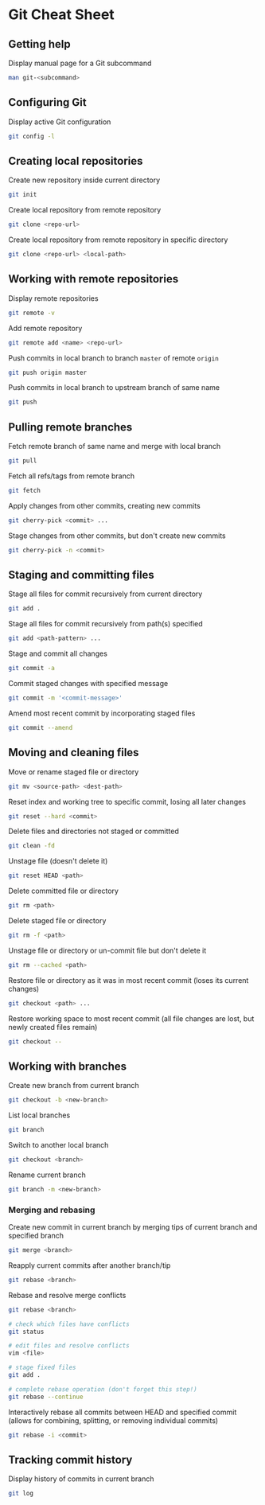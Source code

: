 # Git Cheat Sheet #

## Getting help ##

Display manual page for a Git subcommand
```bash
man git-<subcommand>
```

## Configuring Git ##

Display active Git configuration
```bash
git config -l
```

## Creating local repositories ##

Create new repository inside current directory
```bash
git init
```

Create local repository from remote repository
```bash
git clone <repo-url>
```

Create local repository from remote repository in specific directory
```bash
git clone <repo-url> <local-path>
```

## Working with remote repositories ##

Display remote repositories
```bash
git remote -v
```

Add remote repository
```bash
git remote add <name> <repo-url>
```

Push commits in local branch to branch `master` of remote `origin`
```bash
git push origin master
```

Push commits in local branch to upstream branch of same name
```bash
git push
```

## Pulling remote branches ##

Fetch remote branch of same name and merge with local branch
```bash
git pull
```

Fetch all refs/tags from remote branch
```bash
git fetch
```

Apply changes from other commits, creating new commits
```bash
git cherry-pick <commit> ...
```

Stage changes from other commits, but don't create new commits
```bash
git cherry-pick -n <commit>
```

## Staging and committing files ##

Stage all files for commit recursively from current directory
```bash
git add .
```

Stage all files for commit recursively from path(s) specified
```bash
git add <path-pattern> ...
```

Stage and commit all changes
```bash
git commit -a
```

Commit staged changes with specified message
```bash
git commit -m '<commit-message>'
```

Amend most recent commit by incorporating staged files
```bash
git commit --amend
```

## Moving and cleaning files ##

Move or rename staged file or directory
```bash
git mv <source-path> <dest-path>
```

Reset index and working tree to specific commit, losing all later changes
```bash
git reset --hard <commit>
```

Delete files and directories not staged or committed
```bash
git clean -fd
```

Unstage file (doesn't delete it)
```bash
git reset HEAD <path>
```

Delete committed file or directory
```bash
git rm <path>
```

Delete staged file or directory
```bash
git rm -f <path>
```

Unstage file or directory or un-commit file but don't delete it
```bash
git rm --cached <path>
```

Restore file or directory as it was in most recent commit (loses its current changes)
```bash
git checkout <path> ...
```

Restore working space to most recent commit (all file changes are lost, but newly created files remain)
```bash
git checkout --
```

## Working with branches ##

Create new branch from current branch
```bash
git checkout -b <new-branch>
```

List local branches
```bash
git branch
```

Switch to another local branch
```bash
git checkout <branch>
```

Rename current branch
```bash
git branch -m <new-branch>
```

### Merging and rebasing ###

Create new commit in current branch by merging tips of current branch and specified branch
```bash
git merge <branch>
```

Reapply current commits after another branch/tip
```bash
git rebase <branch>
```

Rebase and resolve merge conflicts
```bash
git rebase <branch>

# check which files have conflicts
git status

# edit files and resolve conflicts
vim <file>

# stage fixed files
git add .

# complete rebase operation (don't forget this step!)
git rebase --continue
```

Interactively rebase all commits between HEAD and specified commit (allows for combining, splitting, or removing individual commits)
```bash
git rebase -i <commit>
```

## Tracking commit history ##

Display history of commits in current branch
```bash
git log
```